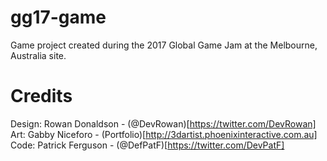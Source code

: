 # gg17-game

Game project created during the 2017 Global Game Jam at the Melbourne, Australia site.

# Credits
Design: Rowan Donaldson - (@DevRowan)[https://twitter.com/DevRowan]
Art: Gabby Niceforo - (Portfolio)[http://3dartist.phoenixinteractive.com.au]
Code: Patrick Ferguson - (@DefPatF)[https://twitter.com/DevPatF]
